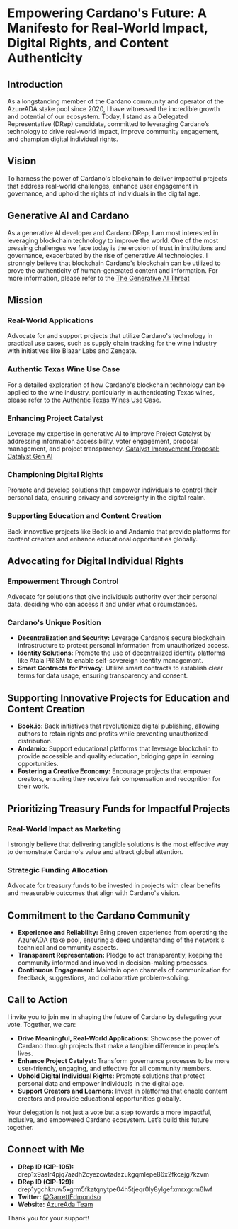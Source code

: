 # Empowering Cardano's Future: A Manifesto for Real-World Impact, Digital Rights, and Content Authenticity

## Introduction

As a longstanding member of the Cardano community and operator of the AzureADA stake pool since 2020, I have witnessed the incredible growth and potential of our ecosystem. Today, I stand as a Delegated Representative (DRep) candidate, committed to leveraging Cardano’s technology to drive real-world impact, improve community engagement, and champion digital individual rights.

## Vision

To harness the power of Cardano's blockchain to deliver impactful projects that address real-world challenges, enhance user engagement in governance, and uphold the rights of individuals in the digital age.

## Generative AI and Cardano

As a generative AI developer and Cardano DRep, I am most interested in leveraging blockchain technology to improve the world. One of the most pressing challenges we face today is the erosion of trust in institutions and governance, exacerbated by the rise of generative AI technologies. I stronngly believe that blockchain Cardano's blockchain can be utilized to prove the authenticity of human-generated content and information. For more information, please refer to the [The Generative AI Threat](/Use_Cases/Gen_AI_Threat.md)

## Mission

### Real-World Applications
Advocate for and support projects that utilize Cardano's technology in practical use cases, such as supply chain tracking for the wine industry with initiatives like Blazar Labs and Zengate.

### Authentic Texas Wine Use Case

For a detailed exploration of how Cardano's blockchain technology can be applied to the wine industry, particularly in authenticating Texas wines, please refer to the [Authentic Texas Wines Use Case](/Use_Cases/Authentic_Texas_Wine.md).

### Enhancing Project Catalyst
Leverage my expertise in generative AI to improve Project Catalyst by addressing information accessibility, voter engagement, proposal management, and project transparency. [Catalyst Improvement Proposal: Catalyst Gen AI](/Use_Cases/Catalyst_Gen_AI.md)

### Championing Digital Rights
Promote and develop solutions that empower individuals to control their personal data, ensuring privacy and sovereignty in the digital realm.

### Supporting Education and Content Creation
Back innovative projects like Book.io and Andamio that provide platforms for content creators and enhance educational opportunities globally.

## Advocating for Digital Individual Rights

### Empowerment Through Control
Advocate for solutions that give individuals authority over their personal data, deciding who can access it and under what circumstances.

### Cardano's Unique Position

- **Decentralization and Security:** Leverage Cardano’s secure blockchain infrastructure to protect personal information from unauthorized access.
- **Identity Solutions:** Promote the use of decentralized identity platforms like Atala PRISM to enable self-sovereign identity management.
- **Smart Contracts for Privacy:** Utilize smart contracts to establish clear terms for data usage, ensuring transparency and consent.

## Supporting Innovative Projects for Education and Content Creation

- **Book.io:** Back initiatives that revolutionize digital publishing, allowing authors to retain rights and profits while preventing unauthorized distribution.
- **Andamio:** Support educational platforms that leverage blockchain to provide accessible and quality education, bridging gaps in learning opportunities.
- **Fostering a Creative Economy:** Encourage projects that empower creators, ensuring they receive fair compensation and recognition for their work.

## Prioritizing Treasury Funds for Impactful Projects

### Real-World Impact as Marketing
I strongly believe that delivering tangible solutions is the most effective way to demonstrate Cardano's value and attract global attention.

### Strategic Funding Allocation
Advocate for treasury funds to be invested in projects with clear benefits and measurable outcomes that align with Cardano's vision.


## Commitment to the Cardano Community

- **Experience and Reliability:** Bring proven experience from operating the AzureADA stake pool, ensuring a deep understanding of the network's technical and community aspects.
- **Transparent Representation:** Pledge to act transparently, keeping the community informed and involved in decision-making processes.
- **Continuous Engagement:** Maintain open channels of communication for feedback, suggestions, and collaborative problem-solving.

## Call to Action

I invite you to join me in shaping the future of Cardano by delegating your vote. Together, we can:

- **Drive Meaningful, Real-World Applications:** Showcase the power of Cardano through projects that make a tangible difference in people's lives.
- **Enhance Project Catalyst:** Transform governance processes to be more user-friendly, engaging, and effective for all community members.
- **Uphold Digital Individual Rights:** Promote solutions that protect personal data and empower individuals in the digital age.
- **Support Creators and Learners:** Invest in platforms that enable content creators and provide educational opportunities globally.

Your delegation is not just a vote but a step towards a more impactful, inclusive, and empowered Cardano ecosystem. Let’s build this future together.

## Connect with Me

- **DRep ID (CIP-105):** drep1x9aslr4pjq7azdh2cyezcwtadazukgqmlepe86x2fkcejg7kzvm
- **DRep ID (CIP-129):** drep1ygchkruw5xgrm5fkatqnytpe04h5tjeqr0ly8ylgefxmrxgcm6lwf
- **Twitter:** [@GarrettEdmondso](https://twitter.com/GarrettEdmondso)
- **Website:** [AzureAda Team](https://azureada.com/ada-stake-pools-infrastructure/)

Thank you for your support!
